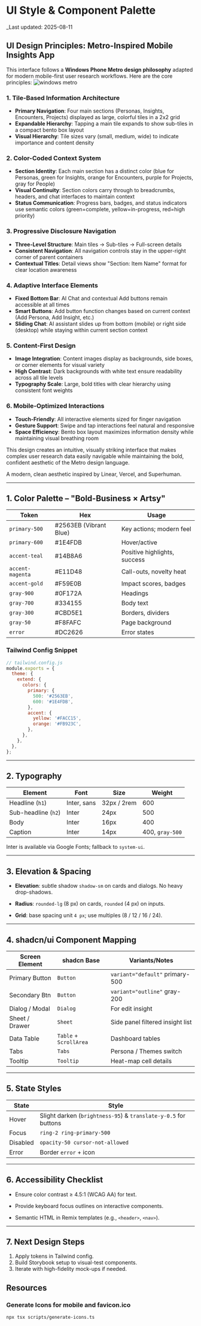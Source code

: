 # UI Style & Component Palette

_Last updated: 2025-08-11

## UI Design Principles: Metro-Inspired Mobile Insights App

This interface follows a **Windows Phone Metro design philosophy** adapted for modern mobile-first user research workflows. Here are the core principles:
![windows metro](image.png)

### **1. Tile-Based Information Architecture**

- **Primary Navigation**: Four main sections (Personas, Insights, Encounters, Projects) displayed as large, colorful tiles in a 2x2 grid
- **Expandable Hierarchy**: Tapping a main tile expands to show sub-tiles in a compact bento box layout
- **Visual Hierarchy**: Tile sizes vary (small, medium, wide) to indicate importance and content density

### **2. Color-Coded Context System**

- **Section Identity**: Each main section has a distinct color (blue for Personas, green for Insights, orange for Encounters, purple for Projects, gray for People)
- **Visual Continuity**: Section colors carry through to breadcrumbs, headers, and chat interfaces to maintain context
- **Status Communication**: Progress bars, badges, and status indicators use semantic colors (green=complete, yellow=in-progress, red=high priority)

### **3. Progressive Disclosure Navigation**

- **Three-Level Structure**: Main tiles → Sub-tiles → Full-screen details
- **Consistent Navigation**: All navigation controls stay in the upper-right corner of parent containers
- **Contextual Titles**: Detail views show "Section: Item Name" format for clear location awareness

### **4. Adaptive Interface Elements**

- **Fixed Bottom Bar**: AI Chat and contextual Add buttons remain accessible at all times
- **Smart Buttons**: Add button function changes based on current context (Add Persona, Add Insight, etc.)
- **Sliding Chat**: AI assistant slides up from bottom (mobile) or right side (desktop) while staying within current section context

### **5. Content-First Design**

- **Image Integration**: Content images display as backgrounds, side boxes, or corner elements for visual variety
- **High Contrast**: Dark backgrounds with white text ensure readability across all tile levels
- **Typography Scale**: Large, bold titles with clear hierarchy using consistent font weights

### **6. Mobile-Optimized Interactions**

- **Touch-Friendly**: All interactive elements sized for finger navigation
- **Gesture Support**: Swipe and tap interactions feel natural and responsive
- **Space Efficiency**: Bento box layout maximizes information density while maintaining visual breathing room

This design creates an intuitive, visually striking interface that makes complex user research data easily navigable while maintaining the bold, confident aesthetic of the Metro design language.

A modern, clean aesthetic inspired by Linear, Vercel, and Superhuman.

---

## 1. Color Palette – "Bold-Business × Artsy"

| Token | Hex | Usage |
|-------|-----|-------|
| `primary-500` | #2563EB (Vibrant Blue) | Key actions; modern feel |
| `primary-600` | #1E4FDB | Hover/active |
| `accent-teal` | #14B8A6 | Positive highlights, success |
| `accent-magenta` | #E11D48 | Call-outs, novelty heat |
| `accent-gold` | #F59E0B | Impact scores, badges |
| `gray-900` | #0F172A | Headings |
| `gray-700` | #334155 | Body text |
| `gray-300` | #CBD5E1 | Borders, dividers |
| `gray-50`  | #F8FAFC | Page background |
| `error` | #DC2626 | Error states |

### Tailwind Config Snippet

```js
// tailwind.config.js
module.exports = {
  theme: {
    extend: {
      colors: {
        primary: {
          500: '#2563EB',
          600: '#1E4FDB',
        },
        accent: {
          yellow: '#FACC15',
          orange: '#FB923C',
        },
      },
    },
  },
};
```

---

## 2. Typography

| Element | Font | Size | Weight |
|---------|------|------|--------|
| Headline (`h1`) | Inter, sans | 32px / 2rem | 600 |
| Sub-headline (`h2`) | Inter | 24px | 500 |
| Body | Inter | 16px | 400 |
| Caption | Inter | 14px | 400, `gray-500` |

Inter is available via Google Fonts; fallback to `system-ui`.

---

## 3. Elevation & Spacing

- **Elevation**: subtle shadow `shadow-sm` on cards and dialogs. No heavy drop-shadows.

- **Radius**: `rounded-lg` (8 px) on cards, `rounded` (4 px) on inputs.
- **Grid**: base spacing unit `4 px`; use multiples (8 / 12 / 16 / 24).

---

## 4. shadcn/ui Component Mapping

| Screen Element | shadcn Base | Variants/Notes |
|----------------|-------------|----------------|
| Primary Button | `Button` | `variant="default"` primary-500 |
| Secondary Btn  | `Button` | `variant="outline"` gray-200 |
| Dialog / Modal | `Dialog` | For edit insight |
| Sheet / Drawer | `Sheet`  | Side panel filtered insight list |
| Data Table     | `Table` + `ScrollArea` | Dashboard tables |
| Tabs           | `Tabs`    | Persona / Themes switch |
| Tooltip        | `Tooltip` | Heat-map cell details |

---

## 5. State Styles

| State | Style |
|-------|-------|
| Hover | Slight darken (`brightness-95`) & `translate-y-0.5` for buttons |
| Focus | `ring-2 ring-primary-500` |
| Disabled | `opacity-50 cursor-not-allowed` |
| Error | Border `error` + icon |

---

## 6. Accessibility Checklist

- Ensure color contrast ≥ 4.5:1 (WCAG AA) for text.

- Provide keyboard focus outlines on interactive components.
- Semantic HTML in Remix templates (e.g., `<header>`, `<nav>`).

---

## 7. Next Design Steps

1. Apply tokens in Tailwind config.
2. Build Storybook setup to visual-test components.
3. Iterate with high-fidelity mock-ups if needed.


## Resources

### Generate Icons for mobile and favicon.ico

```sh
npx tsx scripts/generate-icons.ts
```
